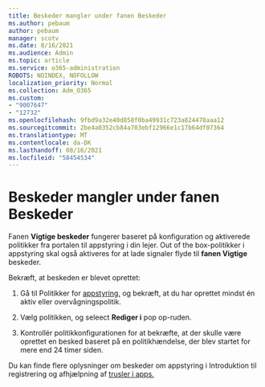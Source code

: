 ```yaml
---
title: Beskeder mangler under fanen Beskeder
ms.author: pebaum
author: pebaum
manager: scotv
ms.date: 8/16/2021
ms.audience: Admin
ms.topic: article
ms.service: o365-administration
ROBOTS: NOINDEX, NOFOLLOW
localization_priority: Normal
ms.collection: Adm_O365
ms.custom:
- "9007647"
- "12732"
ms.openlocfilehash: 9fbd9a32e40d858f0ba49931c723a824478aaa12
ms.sourcegitcommit: 2be4a0352cb84a703ebf12966e1c17b64df07364
ms.translationtype: MT
ms.contentlocale: da-DK
ms.lasthandoff: 08/16/2021
ms.locfileid: "58454534"
---
```

# <a name="alerts-missing-from-alerts-tab"></a>Beskeder mangler under fanen Beskeder

Fanen **Vigtige beskeder** fungerer baseret på konfiguration og aktiverede politikker fra portalen til appstyring i din lejer. Out of the box-politikker i appstyring skal også aktiveres for at lade signaler flyde til **fanen Vigtige** beskeder. 

Bekræft, at beskeden er blevet oprettet:

1. Gå til Politikker for [appstyring,](https://compliance.microsoft.com/m365appprotection?viewid=policies) og bekræft, at du har oprettet mindst én aktiv eller overvågningspolitik.

1. Vælg politikken, og seleect **Rediger i** pop op-ruden. 

1. Kontrollér politikkonfigurationen for at bekræfte, at der skulle være oprettet en besked baseret på en politikhændelse, der blev startet for mere end 24 timer siden.

Du kan finde flere oplysninger om beskeder om appstyring i Introduktion til registrering og afhjælpning af [trusler i apps.](https://docs.microsoft.com/microsoft-365/compliance/app-governance-detect-remediate-get-started)